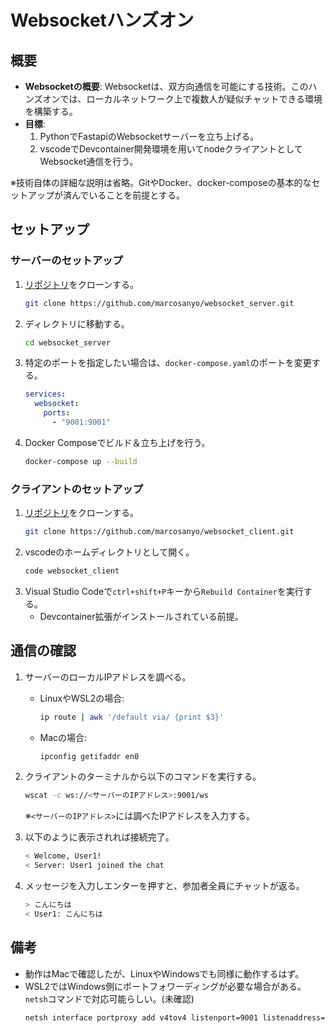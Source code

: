 
# Websocketハンズオン
## 概要
- **Websocketの概要**:
  Websocketは、双方向通信を可能にする技術。このハンズオンでは、ローカルネットワーク上で複数人が疑似チャットできる環境を構築する。
- **目標**:
  1. PythonでFastapiのWebsocketサーバーを立ち上げる。
  2. vscodeでDevcontainer開発環境を用いてnodeクライアントとしてWebsocket通信を行う。

※技術自体の詳細な説明は省略。GitやDocker、docker-composeの基本的なセットアップが済んでいることを前提とする。

## セットアップ
### サーバーのセットアップ
1. [リポジトリ](https://github.com/marcosanyo/websocket_server.git)をクローンする。
   ```sh
   git clone https://github.com/marcosanyo/websocket_server.git
   ```
2. ディレクトリに移動する。
   ```sh
   cd websocket_server
   ```
3. 特定のポートを指定したい場合は、`docker-compose.yaml`のポートを変更する。
   ```yaml
   services:
     websocket:
       ports:
         - "9001:9001"
   ```
4. Docker Composeでビルド＆立ち上げを行う。
   ```sh
   docker-compose up --build
   ```

### クライアントのセットアップ
1. [リポジトリ](https://github.com/marcosanyo/websocket_client.git)をクローンする。
   ```sh
   git clone https://github.com/marcosanyo/websocket_client.git
   ```
2. vscodeのホームディレクトリとして開く。
   ```sh
   code websocket_client
   ```
3. Visual Studio Codeで`ctrl+shift+P`キーから`Rebuild Container`を実行する。
   - Devcontainer拡張がインストールされている前提。

## 通信の確認
1. サーバーのローカルIPアドレスを調べる。
   - LinuxやWSL2の場合:
     ```sh
     ip route | awk '/default via/ {print $3}'
     ```
   - Macの場合:
     ```sh
     ipconfig getifaddr en0
     ```
2. クライアントのターミナルから以下のコマンドを実行する。
   ```sh
   wscat -c ws://<サーバーのIPアドレス>:9001/ws
   ```
   ※`<サーバーのIPアドレス>`には調べたIPアドレスを入力する。

3. 以下のように表示されれば接続完了。
   ```sh
   < Welcome, User1!
   < Server: User1 joined the chat
   ```

4. メッセージを入力しエンターを押すと、参加者全員にチャットが返る。
   ```sh
   > こんにちは
   < User1: こんにちは
   ```

## 備考
- 動作はMacで確認したが、LinuxやWindowsでも同様に動作するはず。
- WSL2ではWindows側にポートフォワーディングが必要な場合がある。`netsh`コマンドで対応可能らしい。(未確認)
  ```sh
  netsh interface portproxy add v4tov4 listenport=9001 listenaddress=0.0.0.0 connectport=9001 connectaddress=<WSL2のIPアドレス>
  ```
